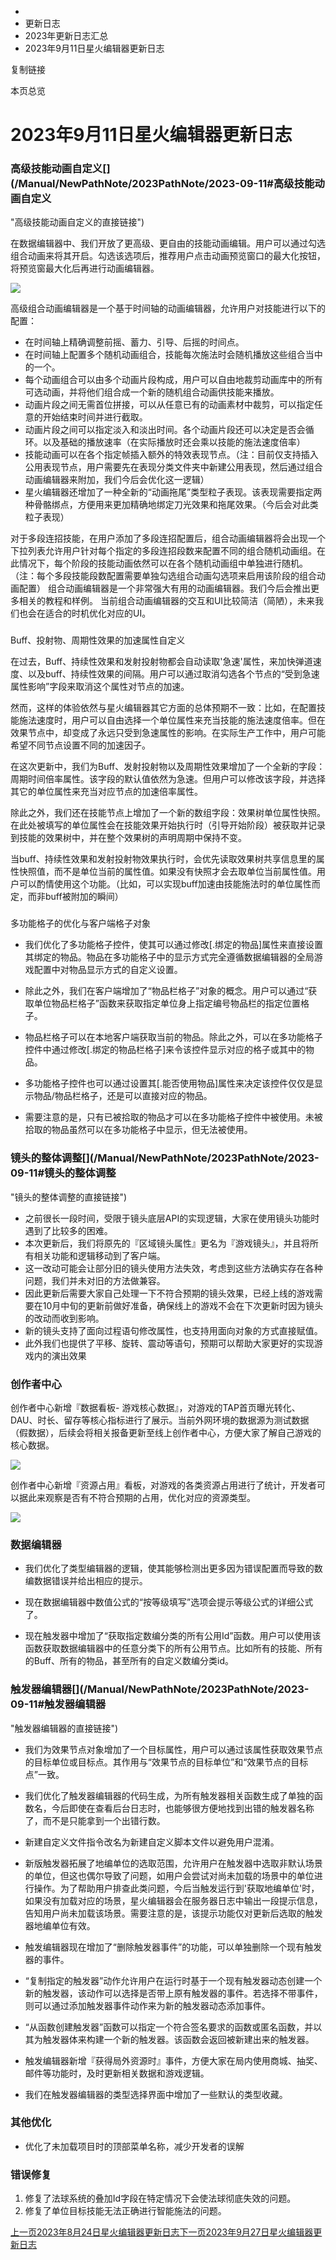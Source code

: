   * [](/)
  * 更新日志
  * 2023年更新日志汇总
  * 2023年9月11日星火编辑器更新日志

复制链接

本页总览

# 2023年9月11日星火编辑器更新日志

### 高级技能动画自定义[​](/Manual/NewPathNote/2023PathNote/2023-09-11#高级技能动画自定义
"高级技能动画自定义的直接链接")

在数据编辑器中、我们开放了更高级、更自由的技能动画编辑。用户可以通过勾选组合动画来将其开启。勾选该选项后，推荐用户点击动画预览窗口的最大化按钮，将预览窗最大化后再进行动画编辑器。

![](/assets/images/开启组合动画的方式-617c6a8af699a035e0b417de4294d005.webp)

高级组合动画编辑器是一个基于时间轴的动画编辑器，允许用户对技能进行以下的配置：

  * 在时间轴上精确调整前摇、蓄力、引导、后摇的时间点。
  * 在时间轴上配置多个随机动画组合，技能每次施法时会随机播放这些组合当中的一个。
  * 每个动画组合可以由多个动画片段构成，用户可以自由地裁剪动画库中的所有可选动画，并将他们组合成一个新的随机组合动画供技能来播放。
  * 动画片段之间无需首位拼接，可以从任意已有的动画素材中裁剪，可以指定任意的开始结束时间并进行截取。
  * 动画片段之间可以指定淡入和淡出时间。各个动画片段还可以决定是否会循环。以及基础的播放速率（在实际播放时还会乘以技能的施法速度倍率）
  * 技能动画可以在各个指定帧插入额外的特效表现节点。（注：目前仅支持插入公用表现节点，用户需要先在表现分类文件夹中新建公用表现，然后通过组合动画编辑器来附加，我们今后会优化这一逻辑）
  * 星火编辑器还增加了一种全新的“动画拖尾”类型粒子表现。该表现需要指定两种骨骼绑点，方便用来更加精确地绑定刀光效果和拖尾效果。（今后会对此类粒子表现）

对于多段连招技能，在用户添加了多段连招配置后，组合动画编辑器将会出现一个下拉列表允许用户针对每个指定的多段连招段数来配置不同的组合随机动画组。在此情况下，每个阶段的技能动画依然可以在各个随机动画组中单独进行随机。（注：每个多段技能段数配置需要单独勾选组合动画勾选项来启用该阶段的组合动画配置）
组合动画编辑器是一个非常强大有用的动画编辑器。我们今后会推出更多相关的教程和样例。
当前组合动画编辑器的交互和UI比较简洁（简陋），未来我们也会在适合的时机优化对应的UI。

###
Buff、投射物、周期性效果的加速属性自定义[​](/Manual/NewPathNote/2023PathNote/2023-09-11#buff投射物周期性效果的加速属性自定义
"Buff、投射物、周期性效果的加速属性自定义的直接链接")

在过去，Buff、持续性效果和发射投射物都会自动读取'急速'属性，来加快弹道速度、以及buff、持续性效果的间隔。用户可以通过取消勾选各个节点的“受到急速属性影响”字段来取消这个属性对节点的加速。

然而，这样的体验依然与星火编辑器其它方面的总体预期不一致：比如，在配置技能施法速度时，用户可以自由选择一个单位属性来充当技能的施法速度倍率。但在效果节点中，却变成了永远只受到急速属性的影响。在实际生产工作中，用户可能希望不同节点设置不同的加速因子。

在这次更新中，我们为Buff、发射投射物以及周期性效果增加了一个全新的字段：周期时间倍率属性。该字段的默认值依然为急速。但用户可以修改该字段，并选择其它的单位属性来充当对应节点的加速倍率属性。

除此之外，我们还在技能节点上增加了一个新的数组字段：效果树单位属性快照。在此处被填写的单位属性会在技能效果开始执行时（引导开始阶段）被获取并记录到技能的效果树中，并在整个效果树的声明周期中保持不变。

当buff、持续性效果和发射投射物效果执行时，会优先读取效果树共享信息里的属性快照值，而不是单位当前的属性值。如果没有快照才会去取单位当前属性值。用户可以酌情使用这个功能。（比如，可以实现buff加速由技能施法时的单位属性而定，而非buff被附加的瞬间）

###
多功能格子的优化与客户端格子对象[​](/Manual/NewPathNote/2023PathNote/2023-09-11#多功能格子的优化与客户端格子对象
"多功能格子的优化与客户端格子对象的直接链接")

  * 我们优化了多功能格子控件，使其可以通过修改[.绑定的物品]属性来直接设置其绑定的物品。物品在多功能格子中的显示方式完全遵循数据编辑器的全局游戏配置中对物品显示方式的自定义设置。

  * 除此之外，我们在客户端增加了“物品栏格子”对象的概念。用户可以通过“获取单位物品栏格子”函数来获取指定单位身上指定编号物品栏的指定位置格子。

  * 物品栏格子可以在本地客户端获取当前的物品。除此之外，可以在多功能格子控件中通过修改[.绑定的物品栏格子]来令该控件显示对应的格子或其中的物品。

  * 多功能格子控件也可以通过设置其[.能否使用物品]属性来决定该控件仅仅是显示物品/物品栏格子，还是可以直接对应的物品。

  * 需要注意的是，只有已被拾取的物品才可以在多功能格子控件中被使用。未被拾取的物品虽然可以在多功能格子中显示，但无法被使用。

### 镜头的整体调整[​](/Manual/NewPathNote/2023PathNote/2023-09-11#镜头的整体调整
"镜头的整体调整的直接链接")

  * 之前很长一段时间，受限于镜头底层API的实现逻辑，大家在使用镜头功能时遇到了比较多的困难。
  * 本次更新后，我们将原先的『区域镜头属性』更名为『游戏镜头』，并且将所有相关功能和逻辑移动到了客户端。
  * 这一改动可能会让部分旧的镜头使用方法失效，考虑到这些方法确实存在各种问题，我们并未对旧的方法做兼容。
  * 因此更新后需要大家自己处理一下不符合预期的镜头效果，已经上线的游戏需要在10月中旬的更新前做好准备，确保线上的游戏不会在下次更新时因为镜头的改动而收到影响。
  * 新的镜头支持了面向过程语句修改属性，也支持用面向对象的方式直接赋值。
  * 此外我们也提供了平移、旋转、震动等语句，预期可以帮助大家更好的实现游戏内的演出效果

### 创作者中心[​](/Manual/NewPathNote/2023PathNote/2023-09-11#创作者中心 "创作者中心的直接链接")

创作者中心新增『数据看板-
游戏核心数据』，对游戏的TAP首页曝光转化、DAU、时长、留存等核心指标进行了展示。当前外网环境的数据源为测试数据（假数据），后续会将相关报备更新至线上创作者中心，方便大家了解自己游戏的核心数据。

![](/assets/images/游戏核心数据-537a6ad200b7f7da912c5ed215e844d0.webp)

创作者中心新增『资源占用』看板，对游戏的各类资源占用进行了统计，开发者可以据此来观察是否有不符合预期的占用，优化对应的资源类型。

![](/assets/images/资源占用统计-044703032c3be89977241a906b946f66.webp)

### 数据编辑器[​](/Manual/NewPathNote/2023PathNote/2023-09-11#数据编辑器 "数据编辑器的直接链接")

  * 我们优化了类型编辑器的逻辑，使其能够检测出更多因为错误配置而导致的数编数据错误并给出相应的提示。

  * 现在数据编辑器中数值公式的“按等级填写”选项会提示等级公式的详细公式了。

  * 现在触发器中增加了“获取指定数编分类的所有公用Id”函数。用户可以使用该函数获取数据编辑器中的任意分类下的所有公用节点。比如所有的技能、所有的Buff、所有的物品，甚至所有的自定义数编分类id。

### 触发器编辑器[​](/Manual/NewPathNote/2023PathNote/2023-09-11#触发器编辑器
"触发器编辑器的直接链接")

  * 我们为效果节点对象增加了一个目标属性，用户可以通过该属性获取效果节点的目标单位或目标点。其作用与“效果节点的目标单位”和“效果节点的目标点”一致。

  * 我们优化了触发器编辑器的代码生成，为所有触发器相关函数生成了单独的函数名，今后即使在查看后台日志时，也能够很方便地找到出错的触发器名称了，而不是只能拿到一个出错行数。

  * 新建自定义文件指令改名为新建自定义脚本文件以避免用户混淆。

  * 新版触发器拓展了地编单位的选取范围，允许用户在触发器中选取非默认场景的单位，但这也偶尔导致了问题，如用户会尝试对尚未加载的场景中的单位进行操作。为了帮助用户排查此类问题，今后当触发运行到'获取地编单位'时，如果没有加载对应的场景，星火编辑器会在服务器日志中输出一段提示信息，告知用户尚未加载该场景。需要注意的是，该提示功能仅对更新后选取的触发器地编单位有效。

  * 触发编辑器现在增加了“删除触发器事件”的功能，可以单独删除一个现有触发器的事件。

  * “复制指定的触发器”动作允许用户在运行时基于一个现有触发器动态创建一个新的触发器，该动作可以选择是否带上原有触发器的事件。若选择不带事件，则可以通过添加触发器事件动作来为新的触发器动态添加事件。

  * “从函数创建触发器”函数可以指定一个符合签名要求的函数或匿名函数，并以其为触发器体来构建一个新的触发器。该函数会返回被新建出来的触发器。

  * 触发编辑器新增『获得局外资源时』事件，方便大家在局内使用商城、抽奖、邮件等功能时，及时更新相关数据和游戏逻辑。

  * 我们在触发器编辑器的类型选择界面中增加了一些默认的类型收藏。

### 其他优化[​](/Manual/NewPathNote/2023PathNote/2023-09-11#其他优化 "其他优化的直接链接")

  * 优化了未加载项目时的顶部菜单名称，减少开发者的误解

### 错误修复[​](/Manual/NewPathNote/2023PathNote/2023-09-11#错误修复 "错误修复的直接链接")

  1. 修复了法球系统的叠加Id字段在特定情况下会使法球彻底失效的问题。
  2. 修复了单位目标技能无法正确进行智能施法的问题。

[上一页2023年8月24日星火编辑器更新日志](/Manual/NewPathNote/2023PathNote/2023-08-24)[下一页2023年9月27日星火编辑器更新日志](/Manual/NewPathNote/2023PathNote/2023-09-27)


